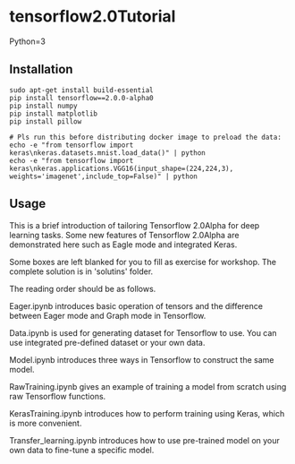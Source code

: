 # tensorflow2.0Tutorial

Python=3

## Installation
```
sudo apt-get install build-essential
pip install tensorflow==2.0.0-alpha0
pip install numpy
pip install matplotlib
pip install pillow

# Pls run this before distributing docker image to preload the data:
echo -e "from tensorflow import keras\nkeras.datasets.mnist.load_data()" | python
echo -e "from tensorflow import keras\nkeras.applications.VGG16(input_shape=(224,224,3), weights='imagenet',include_top=False)" | python
```


## Usage
This is a brief introduction of tailoring Tensorflow 2.0Alpha for deep learning tasks. Some new features of Tensorflow 2.0Alpha are demonstrated here such as Eagle mode and integrated Keras. 

Some boxes are left blanked for you to fill as exercise for workshop. The complete solution is in 'solutins' folder.

The reading order should be as follows.

Eager.ipynb introduces basic operation of tensors and the difference between Eager mode and Graph mode in Tensorflow.

Data.ipynb is used for generating dataset for Tensorflow to use. You can use integrated pre-defined dataset or your own data.

Model.ipynb introduces three ways in Tensorflow to construct the same model. 

RawTraining.ipynb gives an example of training a model from scratch using raw Tensorflow functions.

KerasTraining.ipynb introduces how to perform training using Keras, which is more convenient.

Transfer_learning.ipynb introduces how to use pre-trained model on your own data to fine-tune a specific model.

